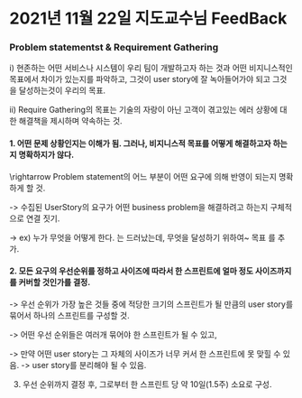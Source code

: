 
# 2021년 11월 22일 지도교수님 FeedBack

### Problem statementst & Requirement Gathering 


i) 현존하는 어떤 서비스나 시스템이 우리 팀이 개발하고자 하는 것과 어떤 비지니스적인 목표에서 차이가 있는지를 파악하고, 그것이 user story에 잘 녹아들어가야 되고 그것을 달성하는것이 우리의 목표.

ii) Require Gathering의 목표는 기술의 자랑이 아닌 고객이 겪고있는 에러 상황에 대한 해결책을 제시하며 약속하는 것.

#### 1. 어떤 문제 상황인지는 이해가 됨. 그러나, 비지니스적 목표를 어떻게 해결하고자 하는지 명확하지가 않다.

 \rightarrow Problem statement의 어느 부분이 어떤 요구에 의해 반영이 되는지 명확하게 할 것.

-> 수집된 UserStory의 요구가 어떤 business problem을 해결하려고 하는지 구체적으로 연결 짓기.

-> ex) 누가 무엇을 어떻게 한다. 는 드러났는데, 무엇을 달성하기 위하여~  목표 를 추가.

#### 2. 모든 요구의 우선순위를 정하고 사이즈에 따라서 한 스프린트에 얼마 정도 사이즈까지를 커버할 것인가를 결정.
-> 우선 순위가 가장 높은 것들 중에 적당한 크기의 스프린트가 될 만큼의 user story를 묶어서 하나의 스프린트를 구성할 것.

-> 어떤 우선 순위들은 여러개 묶어야 한 스프린트가 될 수 있고, 

-> 만약 어떤 user story는 그 자체의 사이즈가 너무 커서 한 스프린트에 못 맞힐 수 있음. -> user story를 분리해야 될 수 있음.

3. 우선 순위까지 결정 후, 그로부터 한 스프린트 당 약 10일(1.5주) 소요로 구성.
